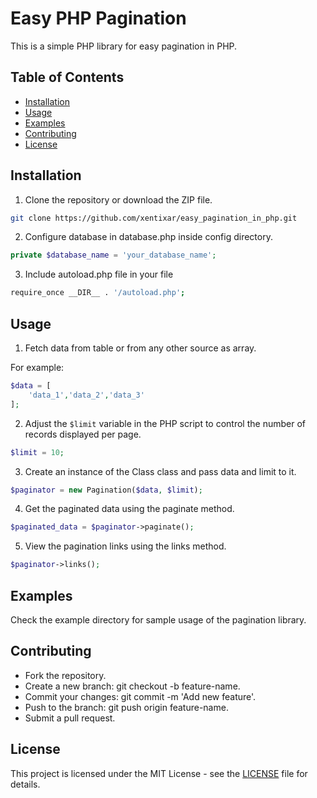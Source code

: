 # Easy PHP Pagination

This is a simple PHP library for easy pagination in PHP.

## Table of Contents

- [Installation](#installation)
- [Usage](#usage)
- [Examples](#examples)
- [Contributing](#contributing)
- [License](#license)

## Installation

1. Clone the repository or download the ZIP file.

```bash
git clone https://github.com/xentixar/easy_pagination_in_php.git
```

2. Configure database in database.php inside config directory.

```php
private $database_name = 'your_database_name';
```

3. Include autoload.php file in your file

```bash
require_once __DIR__ . '/autoload.php';
```

## Usage

1. Fetch data from table or from any other source as array.

For example: 

```php
$data = [
    'data_1','data_2','data_3'
];
```

2. Adjust the `$limit` variable in the PHP script to control the number of records displayed per page.

```php
$limit = 10;
```

3. Create an instance of the Class class and pass data and limit to it.

```php
$paginator = new Pagination($data, $limit);
```

4. Get the paginated data using the paginate method.

```php
$paginated_data = $paginator->paginate();
```

5. View the pagination links using the links method.

```php
$paginator->links();
```

## Examples

Check the example directory for sample usage of the pagination library.


## Contributing

* Fork the repository.
* Create a new branch: git checkout -b feature-name.
* Commit your changes: git commit -m 'Add new feature'.
* Push to the branch: git push origin feature-name.
* Submit a pull request.

## License
This project is licensed under the MIT License - see the [LICENSE](LICENSE) file for details.


